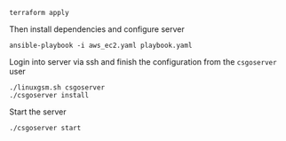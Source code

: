 ```
terraform apply
```
Then install dependencies and configure server
```
ansible-playbook -i aws_ec2.yaml playbook.yaml
```
Login into server via ssh and finish the configuration from the `csgoserver` user
```
./linuxgsm.sh csgoserver
./csgoserver install
```
Start the server
```
./csgoserver start
```